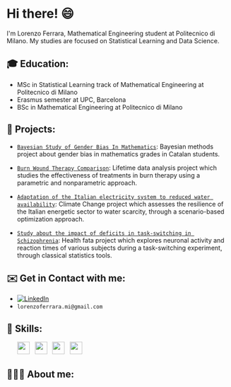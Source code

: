 # Hi there! 😄

I'm Lorenzo Ferrara, Mathematical Engineering student at Politecnico di Milano. My studies are focused on Statistical Learning and Data Science.

## 🎓 **Education:**

- MSc in Statistical Learning track of Mathematical Engineering at Politecnico di Milano
- Erasmus semester at UPC, Barcelona
- BSc in Mathematical Engineering at Politecnico di Milano

## 🔨 **Projects:**

- [`Bayesian Study of Gender Bias In Mathematics`](https://github.com/lorenzoferrara/gender-bias-bayesian-study): Bayesian methods project about gender bias in mathematics grades in Catalan students.

- [`Burn Wound Therapy Comparison`](https://github.com/lorenzoferrara/survival-therapy-comparison): Lifetime data analysis project which studies the effectiveness of treatments in burn therapy using a parametric and nonparametric approach.

- [`Adaptation of the Italian electricity system to reduced water availability`](https://github.com/lorenzoferrara/climate-change): Climate Change project which assesses the resilience of the Italian energetic sector to water scarcity, through a scenario-based optimization approach.

- [`Study about the impact of deficits in task-switching in Schizophrenia`](https://github.com/lorenzoferrara/schizophrenia-task-switching): Health fata project which explores neuronal activity and reaction times of various subjects during a task-switching experiment, through classical statistics tools.

## ✉️ **Get in Contact with me:**

- [![LinkedIn](https://img.shields.io/badge/-LinkedIn-blue?style=flat&logo=Linkedin&logoColor=white)](https://www.linkedin.com/in/lorenzo-ferrara-567211244/)
- `lorenzoferrara.mi@gmail.com`

## 🚀 **Skills:**

<ul>
        <img src='https://cdn.jsdelivr.net/gh/devicons/devicon/icons/python/python-original.svg' height='28'>  &nbsp 
        <img src='https://cdn.jsdelivr.net/gh/devicons/devicon/icons/r/r-original.svg' height='28'> &nbsp
        <img src='https://cdn.jsdelivr.net/gh/devicons/devicon/icons/matlab/matlab-original.svg' height='28'>  &nbsp
        <img src='https://cdn.jsdelivr.net/gh/devicons/devicon/icons/cplusplus/cplusplus-original.svg' height='28'>  &nbsp 
</ul>

## 🙋🏼‍♂️ **About me:**






<!--
**marcolucchini/marcolucchini** is a ✨ _special_ ✨ repository because its `README.md` (this file) appears on your GitHub profile.

Here are some ideas to get you started:

- 🔭 I’m currently working on ...
- 🌱 I’m currently learning ...
- 👯 I’m looking to collaborate on ...
- 🤔 I’m looking for help with ...
- 💬 Ask me about ...
- 📫 How to reach me: ...
- 😄 Pronouns: ...
- ⚡ Fun fact: ...
-->

